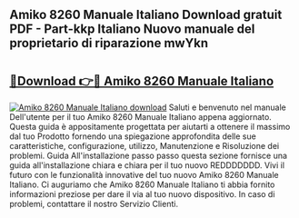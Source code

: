 ## Amiko 8260 Manuale Italiano Download gratuit PDF - Part-kkp Italiano Nuovo manuale del proprietario di riparazione mwYkn

# <h2><a href="http://dfejrb.blite.top/?on=Amiko+8260+Manuale+Italiano">🔗Download 👉🔴 Amiko 8260 Manuale Italiano</a></h2>

[![Amiko 8260 Manuale Italiano download](https://i.imgur.com/lujVjoI.png)](http://dfejrb.blite.top/?on=Amiko+8260+Manuale+Italiano)
Saluti e benvenuto nel manuale Dell'utente per il tuo Amiko 8260 Manuale Italiano appena aggiornato. Questa guida è appositamente progettata per aiutarti a ottenere il massimo dal tuo Prodotto fornendo una spiegazione approfondita delle sue caratteristiche, configurazione, utilizzo, Manutenzione e Risoluzione dei problemi. Guida All'installazione passo passo questa sezione fornisce una guida all'installazione chiara e chiara per il tuo nuovo REDDDDDDD. Vivi il futuro con le funzionalità innovative del tuo nuovo Amiko 8260 Manuale Italiano. Ci auguriamo che Amiko 8260 Manuale Italiano ti abbia fornito informazioni preziose per dare il via al tuo nuovo dispositivo. In caso di problemi, contattare il nostro Servizio Clienti.

